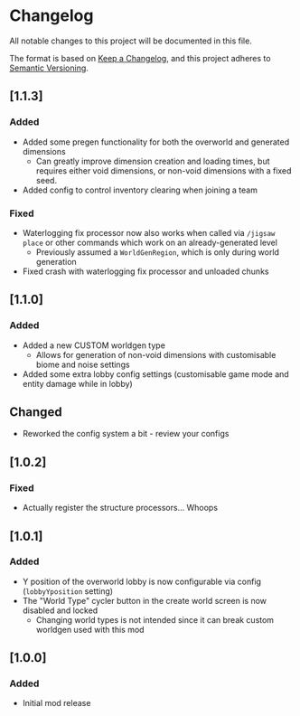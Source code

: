 # Changelog
All notable changes to this project will be documented in this file.

The format is based on [Keep a Changelog](https://keepachangelog.com/en/1.0.0/),
and this project adheres to [Semantic Versioning](https://semver.org/spec/v2.0.0.html).

## [1.1.3]

### Added
* Added some pregen functionality for both the overworld and generated dimensions
  * Can greatly improve dimension creation and loading times, but requires either void dimensions, or non-void dimensions with a fixed seed.
* Added config to control inventory clearing when joining a team

### Fixed
* Waterlogging fix processor now also works when called via `/jigsaw place` or other commands which work on an already-generated level
  * Previously assumed a `WorldGenRegion`, which is only during world generation
* Fixed crash with waterlogging fix processor and unloaded chunks

## [1.1.0]

### Added
* Added a new CUSTOM worldgen type
  * Allows for generation of non-void dimensions with customisable biome and noise settings
* Added some extra lobby config settings (customisable game mode and entity damage while in lobby)

## Changed
* Reworked the config system a bit - review your configs

## [1.0.2]

### Fixed

* Actually register the structure processors... Whoops 

## [1.0.1]

### Added
* Y position of the overworld lobby is now configurable via config (`lobbyYposition` setting)
* The "World Type" cycler button in the create world screen is now disabled and locked
  * Changing world types is not intended since it can break custom worldgen used with this mod

## [1.0.0]

### Added
* Initial mod release
